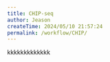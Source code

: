 ```yaml
---
title: CHIP-seq
author: Jeason
createTime: 2024/05/10 21:57:24
permalink: /workflow/CHIP/
---
```

kkkkkkkkkkkkk
